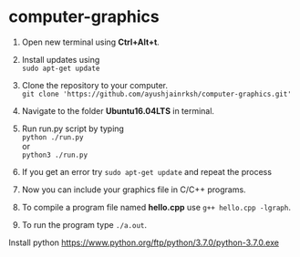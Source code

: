 # computer-graphics

1. Open new terminal using **Ctrl+Alt+t**.

2. Install updates using<br />
```sudo apt-get update```

3. Clone the repository to your computer.<br />
```git clone 'https://github.com/ayushjainrksh/computer-graphics.git'```

4. Navigate to the folder **Ubuntu16.04LTS** in terminal.

5. Run run.py script by typing<br />
```python ./run.py```<br />
or<br />
```python3 ./run.py```

6. If you get an error try ```sudo apt-get update``` and repeat the process

7. Now you can include your graphics file in C/C++ programs.

8. To compile a program file named **hello.cpp** use ```g++ hello.cpp -lgraph```.

9. To run the program type ```./a.out```.

Install python
https://www.python.org/ftp/python/3.7.0/python-3.7.0.exe
